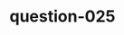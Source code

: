 ---
layout: question
title: question-025
number: 25
question: Name something you might put in your bed before you go to sleep to keep you warm at night.
answer1: Blanket/Electric blanket | 33
answer2: Other person | 26
answer3: Pajamas | 14
answer4: Heater | 10
answer5: Socks/Scarf | 7
answer6: Dog/Cat | 7
answer7: Hot water bottle | 2
answer8:
answer9:
answer10:
---